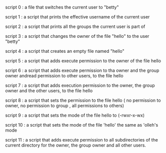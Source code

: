 script 0 : a file that switches the current user to "betty"

script 1 : a script that prints the effective username of the current user

script 2 : a script that prints all the groups the current user is part of

script 3 : a script that changes the owner of the file "hello" to the user "betty"

script 4 : a script that creates an empty file named "hello"

script 5 : a script that adds execute permission to the owner of the file hello

script 6 : a script that adds execute permission to tha owner and the group owner andread permission to other users, to the file hello

script 7 : a script that adds execution permission to the owner, the group owner and the other users, to the file hello

script 8 : a script that sets the permission to the file hello ( no permission to owner, no permission to group , all permissions to others)

script 9 : a script that sets the mode of the file hello to (-rwxr-x-wx)

script 10 : a script that sets the mode of the file 'hello' the same as 'olleh's mode

script 11 : a script that adds execute permission to all subdirectories of the current directory for the owner, the group owner and all other users.
